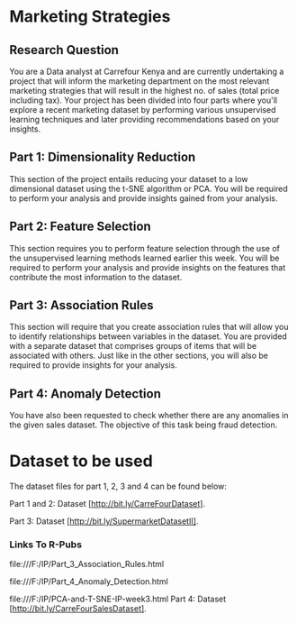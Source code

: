 # Marketing Strategies
## Research Question
You are a Data analyst at Carrefour Kenya and are currently undertaking a project that will inform the marketing department on the most relevant 
marketing strategies that will result in the highest no. of sales (total price including tax). Your project has been divided into four parts 
where you'll explore a recent marketing dataset by performing various unsupervised learning techniques and later providing recommendations based on your insights.


## Part 1: Dimensionality Reduction

This section of the project entails reducing your dataset to a low dimensional dataset using the t-SNE algorithm or PCA. You will be required to perform your analysis and provide insights gained from your analysis.

## Part 2: Feature Selection

This section requires you to perform feature selection through the use of the unsupervised learning methods learned earlier this week. You will be required to perform your analysis and provide insights on the features that contribute the most information to the dataset.

## Part 3: Association Rules

This section will require that you create association rules that will allow you to identify relationships between variables in the dataset. You are provided with a separate dataset that comprises groups of items that will be associated with others. Just like in the other sections, you will also be required to provide insights for your analysis.

## Part 4: Anomaly Detection

You have also been requested to check whether there are any anomalies in the given sales dataset. The objective of this task being fraud detection.

# Dataset to be used

The dataset files for part 1, 2, 3 and 4 can be found below:

Part 1 and 2: Dataset [http://bit.ly/CarreFourDataset].

Part 3: Dataset [http://bit.ly/SupermarketDatasetII].

### Links To R-Pubs
file:///F:/IP/Part_3_Association_Rules.html

file:///F:/IP/Part_4_Anomaly_Detection.html

file:///F:/IP/PCA-and-T-SNE-IP-week3.html
Part 4: Dataset [http://bit.ly/CarreFourSalesDataset].
